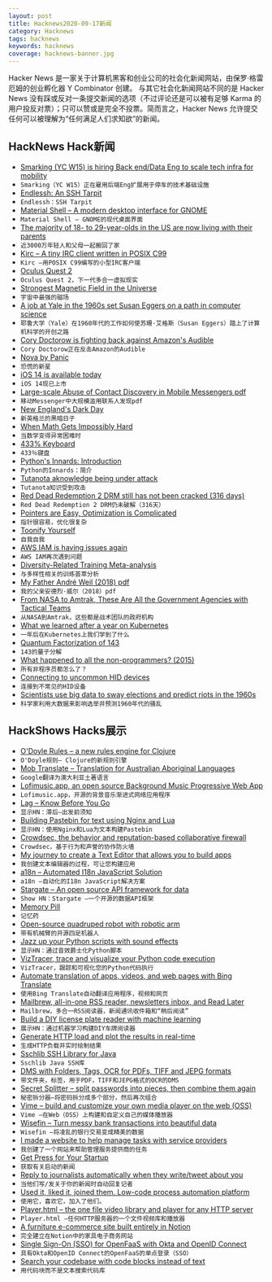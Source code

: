 ```yaml
---
layout: post
title: Hacknews2020-09-17新闻
category: Hacknews
tags: hacknews
keywords: hacknews
coverage: hacknews-banner.jpg
---
```


Hacker News 是一家关于计算机黑客和创业公司的社会化新闻网站，由保罗·格雷厄姆的创业孵化器 Y Combinator 创建。
与其它社会化新闻网站不同的是 Hacker News 没有踩或反对一条提交新闻的选项（不过评论还是可以被有足够 Karma 的用户投反对票）；只可以赞或是完全不投票。简而言之，Hacker News 允许提交任何可以被理解为“任何满足人们求知欲”的新闻。

## HackNews Hack新闻


- [Smarking (YC W15) is hiring Back end/Data Eng to scale tech infra for mobility](https://jobs.lever.co/smarking/65be7a6c-bb60-44a9-9a49-c425f322da3f)
- `Smarking（YC W15）正在雇用后端Eng扩展用于停车的技术基础设施`
- [Endlessh: An SSH Tarpit](https://github.com/skeeto/endlessh)
- `Endlessh：SSH Tarpit`
- [Material Shell – A modern desktop interface for GNOME](https://material-shell.com/)
- `Material Shell – GNOME的现代桌面界面`
- [The majority of 18- to 29-year-olds in the US are now living with their parents](https://www.axios.com/working-from-parents-home-82414f13-156f-43c2-aafa-733bd7541146.html)
- `近3000万年轻人和父母一起搬回了家`
- [Kirc – A tiny IRC client written in POSIX C99](https://github.com/mcpcpc/kirc)
- `Kirc –用POSIX C99编写的小型IRC客户端`
- [Oculus Quest 2](https://www.oculus.com/blog/introducing-oculus-quest-2-the-next-generation-of-all-in-one-vr-gaming/)
- `Oculus Quest 2，下一代多合一虚拟现实`
- [Strongest Magnetic Field in the Universe](https://www.nanowerk.com/news2/space/newsid=56092.php)
- `宇宙中最强的磁场`
- [A job at Yale in the 1960s set Susan Eggers on a path in computer science](https://egc.yale.edu/how-job-yale-1960s-set-susan-eggers-groundbreaking-path-computer-science)
- `耶鲁大学（Yale）在1960年代的工作如何使苏珊·艾格斯（Susan Eggers）踏上了计算机科学的开创之路`
- [Cory Doctorow is fighting back against Amazon's Audible](https://www.fastcompany.com/90549199/why-this-author-is-taking-a-stand-against-amazons-audiobook-monopoly)
- `Cory Doctorow正在反击Amazon的Audible`
- [Nova by Panic](https://nova.app/)
- `恐慌的新星`
- [iOS 14 is available today](https://www.apple.com/newsroom/2020/09/ios-14-is-available-today/)
- `iOS 14现已上市`
- [Large-scale Abuse of Contact Discovery in Mobile Messengers pdf](https://encrypto.de/papers/HWSDS21.pdf)
- `移动Messenger中大规模滥用联系人发现pdf`
- [New England's Dark Day](https://en.wikipedia.org/wiki/New_England%27s_Dark_Day)
- `新英格兰的黑暗日子`
- [When Math Gets Impossibly Hard](https://www.quantamagazine.org/when-math-gets-impossibly-hard-20200914/)
- `当数学变得异常困难时`
- [433% Keyboard](https://relivesight.com/projects/433/)
- `433％键盘`
- [Python's Innards: Introduction](https://tech.blog.aknin.name/2010/04/02/pythons-innards-introduction/)
- `Python的Innards：简介`
- [Tutanota aknowledge being under attack](https://www.facebook.com/tutanota/posts/4666783140013399?__tn__=-R)
- `Tutanota知识受到攻击`
- [Red Dead Redemption 2 DRM still has not been cracked (316 days)](https://crackwatch.com/game/red-dead-redemption-2)
- `Red Dead Redemption 2 DRM仍未破解（316天）`
- [Pointers are Easy, Optimization is Complicated](https://blog.metaobject.com/2020/09/pointers-are-easy-optimization-is.html?m=1)
- `指针很容易，优化很复杂`
- [Toonify Yourself](https://toonify.justinpinkney.com/)
- `自我自我`
- [AWS IAM is having issues again](https://twitter.com/RyanGartin/status/1306352941964701696)
- `AWS IAM再次遇到问题`
- [Diversity-Related Training Meta-analysis](https://heterodoxacademy.org/diversity-related-training-what-is-it-good-for/)
- `与多样性相关的训练荟萃分析`
- [My Father André Weil (2018) pdf](https://www.ams.org/journals/notices/201801/rnoti-p54.pdf)
- `我的父亲安德烈·威尔（2018）pdf`
- [From NASA to Amtrak, These Are All the Government Agencies with Tactical Teams](https://www.thedrive.com/the-war-zone/36343/from-nasa-to-amtrak-these-are-all-the-government-agencies-with-tactical-teams)
- `从NASA到Amtrak，这些都是战术团队的政府机构`
- [What we learned after a year on Kubernetes](https://about.gitlab.com/blog/2020/09/16/year-of-kubernetes/)
- `一年后在Kubernetes上我们学到了什么`
- [Quantum Factorization of 143](https://arxiv.org/abs/1111.3726)
- `143的量子分解`
- [What happened to all the non-programmers? (2015)](https://www.benkuhn.net/nonprog/)
- `所有非程序员都怎么了？ `
- [Connecting to uncommon HID devices](https://web.dev/hid/)
- `连接到不常见的HID设备`
- [Scientists use big data to sway elections and predict riots in the 1960s](https://www.nature.com/articles/d41586-020-02607-8)
- `科学家利用大数据来影响选举并预测1960年代的骚乱`


## HackShows Hacks展示

- [ O'Doyle Rules – a new rules engine for Clojure](https://github.com/oakes/odoyle-rules)
- `O'Doyle规则– Clojure的新规则引擎`
- [ Mob Translate – Translation for Australian Aboriginal Languages](https://mobtranslate.com)
- `Google翻译为澳大利亚土著语言`
- [ Lofimusic.app, an open source Background Music Progressive Web App](https://lofimusic.app)
- `Lofimusic.app，开源的背景音乐渐进式网络应用程序`
- [ Lag – Know Before You Go](https://lag.app)
- `显示HN：滞后–出发前须知`
- [ Building Pastebin for text using Nginx and Lua](https://usamaejaz.com/nginx-lua-pastebin/)
- `显示HN：使用Nginx和Lua为文本构建Pastebin`
- [ Crowdsec, the behavior and reputation-based collaborative firewall](https://crowdsec.net/2020/09/10/crowdsec-the-community-powered-firewall/)
- `Crowdsec，基于行为和声誉的协作防火墙`
- [ My journey to create a Text Editor that allows you to build apps](https://zecoda.com/about)
- `我创建文本编辑器的过程，可让您构建应用`
- [ a18n – Automated I18n JavaScript Solution](https://github.com/FallenMax/a18n)
- `a18n –自动化的I18n JavaScript解决方案`
- [ Stargate – An open source API framework for data](https://stargate.io/2020/09/14/init-stargate.html)
- `Show HN：Stargate –一个开源的数据API框架`
- [ Memory Pill](https://www.hackster.io/nickbild/memory-pill-9f6b2e)
- `记忆药`
- [ Open-source quadruped robot with robotic arm](https://github.com/nicrusso7/rex-gym#robotic-arm)
- `带有机械臂的开源四足机器人`
- [ Jazz up your Python scripts with sound effects](https://github.com/sangarshanan/jazzit)
- `显示HN：通过音效爵士化Python脚本`
- [ VizTracer, trace and visualize your Python code execution](https://github.com/gaogaotiantian/viztracer)
- `VizTracer，跟踪和可视化您的Python代码执行`
- [ Automate translation of apps, videos, and web pages with Bing Translate](https://hotpot.ai/file-translator)
- `使用Bing Translate自动翻译应用程序，视频和网页`
- [ Mailbrew, all-in-one RSS reader, newsletters inbox, and Read Later](https://mailbrew.com/?ref=hn)
- `Mailbrew，多合一RSS阅读器，新闻通讯收件箱和“稍后阅读”`
- [ Build a DIY license plate reader with machine learning](https://github.com/cortexlabs/cortex/tree/master/examples/tensorflow/license-plate-reader)
- `展示HN：通过机器学习构建DIY车牌阅读器`
- [ Generate HTTP load and plot the results in real-time](https://github.com/nakabonne/ali)
- `生成HTTP负载并实时绘制结果`
- [ Sschlib SSH Library for Java](https://github.com/sschlib/sschlib)
- `Sschlib Java SSH库`
- [ DMS with Folders, Tags, OCR for PDFs, TIFF and JEPG formats](https://github.com/ciur/papermerge)
- `带文件夹，标签，用于PDF，TIFF和JEPG格式的OCR的DMS`
- [ Secret Splitter – split passwords into pieces, then combine them again](https://www.securilla.com/secret-splitter)
- `秘密拆分器–将密码拆分成多个部分，然后再次组合`
- [ Vime – build and customize your own media player on the web (OSS)](https://github.com/vime-js/vime)
- `Vime –在Web（OSS）上构建和自定义自己的媒体播放器`
- [ Wisefin – Turn messy bank transactions into beautiful data](https://wisefin.ai/)
- `Wisefin –将凌乱的银行交易变成精美的数据`
- [ I made a website to help manage tasks with service providers](https://www.swair.app)
- `我创建了一个网站来帮助管理服务提供商的任务`
- [ Get Press for Your Startup](https://MeanSheep.com)
- `获取有关启动的新闻`
- [ Reply to journalists automatically when they write/tweet about you](http://meansheep.com)
- `当他们写/发关于你的新闻时自动回复记者`
- [ Used it, liked it, joined them. Low-code process automation platform](http://neaktor.com)
- `使用它，喜欢它，加入了他们。`
- [ Player.html – the one file video library and player for any HTTP server](https://github.com/pseudosavant/player.html)
- `Player.html –任何HTTP服务器的一个文件视频库和播放器`
- [ A furniture e-commerce site built entirely in Notion](https://mixandmatch.me)
- `完全建立在Notion中的家具电子商务网站`
- [ Single Sign-On (SSO) for OpenFaaS with Okta and OpenID Connect](https://www.openfaas.com/blog/openfaas-oidc-okta/)
- `具有Okta和OpenID Connect的OpenFaaS的单点登录（SSO）`
- [ Search your codebase with code blocks instead of text](https://sourcescape.io)
- `用代码块而不是文本搜索代码库`

